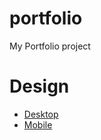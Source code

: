 # portfolio
My Portfolio project

# Design

- [Desktop](https://xd.adobe.com/view/ca0c1d22-4bf9-418a-82f4-c1fe759b7c3c-9f5f/)
- [Mobile](https://xd.adobe.com/view/636aff6d-d06d-418f-9b30-3c903894264f-3639/)
